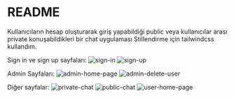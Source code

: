 # README

Kullanıcıların hesap oluşturarak giriş yapabildiği public veya kullanıcılar arası private konuşabildikleri bir chat uygulaması
Stillendirme için tailwindcss kullandım.

Sign in ve sign up sayfaları:
![sign-in](https://user-images.githubusercontent.com/73042487/161972077-e82337bd-8b18-442a-b413-771f191c9979.png)
![sign-up](https://user-images.githubusercontent.com/73042487/161972080-f12c331b-53e6-4f2f-bf05-51a4c18350cf.png)

Admin Sayfaları:
![admin-home-page](https://user-images.githubusercontent.com/73042487/161971906-376cf6db-1be9-46b4-ba52-affd9a9985ab.png)
![admin-delete-user](https://user-images.githubusercontent.com/73042487/161971980-78fe4164-a19f-49a7-ab30-db280a00ca17.png)

Diğer sayfalar:
![private-chat](https://user-images.githubusercontent.com/73042487/161972143-4d0ffedc-3a1c-4bbf-9d05-e9cbdb01e717.png)
![public-chat](https://user-images.githubusercontent.com/73042487/161972151-da8a106f-4876-43c3-884b-49e14dfa35d1.png)
![user-home-page](https://user-images.githubusercontent.com/73042487/161972155-aba8e878-2333-4577-9df6-720fa34d2646.png)
